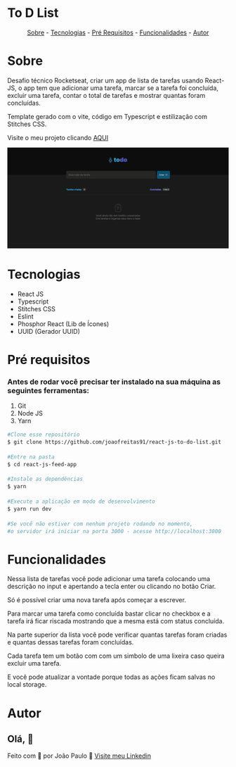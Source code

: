 # To D List

<p align="center">
  <a href="#sobre">Sobre</a> -
  <a href="#tech">Tecnologias</a> -
  <a href="#pre">Pré Requisitos</a> -
  <a href="#func">Funcionalidades</a> -
  <a href="#autor">Autor</a>
</p>


<h1 id='sobre'>Sobre</h1>

Desafio técnico Rocketseat, criar um app de lista de tarefas usando
React-JS, o app tem que adicionar uma tarefa, marcar se a tarefa foi concluída,
excluir uma tarefa, contar o total de tarefas e mostrar quantas foram concluídas.

Template gerado com o vite, código em Typescript e estilização com Stitches CSS.

Visite o meu projeto clicando [AQUI](https://react-js-to-do-list-xi.vercel.app/)

![gif](./src/assets/git/presentation.gif)

<h1 id='tech'>Tecnologias</h1>

- React JS
- Typescript
- Stitches CSS
- Eslint
- Phosphor React (Lib de Ícones)
- UUID (Gerador UUID)


<h1 id='pre'>Pré requisitos </h1>

### Antes de rodar você precisar ter instalado na sua máquina as seguintes ferramentas:

1. Git
2. Node JS
3. Yarn

```bash
#Clone esse repositório
$ git clone https://github.com/joaofreitas91/react-js-to-do-list.git

#Entre na pasta
$ cd react-js-feed-app

#Instale as dependências 
$ yarn

#Execute a aplicação em modo de desenvolvimento
$ yarn run dev

#Se você não estiver com nenhum projeto rodando no momento, 
#o servidor irá iniciar na porta 3000 - acesse http://localhost:3000

```
<h1 id='func'>Funcionalidades</h1>

Nessa lista de tarefas você pode adicionar uma tarefa colocando uma 
descrição no input e apertando a tecla enter ou clicando no botão Criar.

Só é possível criar uma nova tarefa após começar a escrever.

Para marcar uma tarefa como concluída bastar clicar no checkbox e a tarefa
irá ficar riscada mostrando que a mesma está com status concluída.

Na parte superior da lista você pode verificar quantas tarefas foram criadas
e quantas dessas tarefas foram concluídas.

Cada tarefa tem um botão com com um simbolo de uma lixeira caso queira excluir
uma tarefa.

E você pode atualizar a vontade porque todas as ações ficam salvas no local storage.

<h1 id='autor'>Autor</h1>

## Olá, 👋

Feito com 💜 por João Paulo 👋 [Visite meu Linkedin](https://www.linkedin.com/in/joaopfreitas91/)
